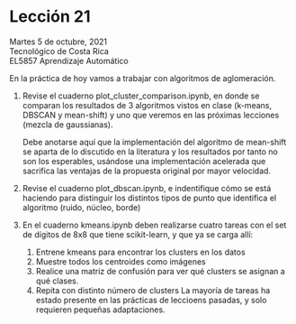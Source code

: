 # Lección 21

Martes 5 de octubre, 2021 <br/>
Tecnológico de Costa Rica <br/>
EL5857 Aprendizaje Automático
 
En la práctica de hoy vamos a trabajar con algoritmos de aglomeración.

1. Revise el cuaderno plot_cluster_comparison.ipynb, en donde se
   comparan los resultados de 3 algoritmos vistos en clase (k-means,
   DBSCAN y mean-shift) y uno que veremos en las próximas lecciones
   (mezcla de gaussianas).
   
   Debe anotarse aquí que la implementación del algoritmo de mean-shift
   se aparta de lo discutido en la literatura y los resultados por tanto
   no son los esperables, usándose una implementación acelerada que sacrifica
   las ventajas de la propuesta original por mayor velocidad.
   
2. Revise el cuaderno plot_dbscan.ipynb, e indentifique cómo se está
   haciendo para distinguir los distintos tipos de punto que identifica el
   algoritmo (ruido, núcleo, borde)
   
3. En el cuaderno kmeans.ipynb deben realizarse cuatro tareas con el set de 
   dígitos de 8x8 que tiene scikit-learn, y que ya se carga allí:
   1. Entrene kmeans para encontrar los clusters en los datos
   2. Muestre todos los centroides como imágenes
   3. Realice una matriz de confusión para ver qué clusters se asignan a qué clases.
   4. Repita con distinto número de clusters
   La mayoría de tareas ha estado presente en las prácticas de leccioens pasadas, y solo requieren pequeñas adaptaciones.
